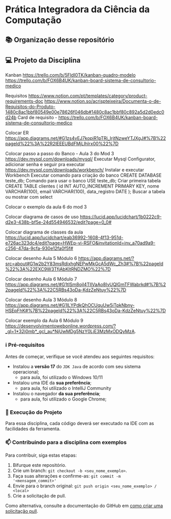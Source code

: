 # Prática Integradora da Ciência da Computação

## 📚 Organização desse repositório

## 💻 Projeto da Disciplina
Kanban
https://trello.com/b/5FldI0TK/kanban-quadro-modelo
https://trello.com/b/FOX6B4UK/kanban-board-sistema-de-consultorio-medico

Requisitos
https://www.notion.com/pt/templates/category/product-requirements-doc
https://www.notion.so/acrispteixeira/Documenta-o-de-Requisitos-do-Produto-1480c8ac1bbf80549e00e78626f046db#1480c8ac1bbf80c892a5d2d0edc0d24b
Card de requisito - https://trello.com/b/FOX6B4UK/kanban-board-sistema-de-consultorio-medico


Colocar ER
https://app.diagrams.net/#G1zs4vEJ7kopiR1pTRi_IrjtNzweYTJXgJ#%7B%22pageId%22%3A%22R2lEEEUBdFMjLlhIrx00%22%7D

Colocar passo a passo do Banco - Aula 3 do Mod 3
https://dev.mysql.com/downloads/mysql/
Executar Mysql Configurator, adicionar senha e seguir pra executar
https://dev.mysql.com/downloads/workbench/
Instalar e executar Workbench
Executar comando para criação do banco
CREATE DATABASE teste_db;
Comando para usar o banco
USE teste_db;
Criar primeira tabela
CREATE TABLE clientes ( 
id INT AUTO_INCREMENT PRIMARY KEY, 
nome VARCHAR(100), 
email VARCHAR(100), 
data_registro DATE );
Buscar a tabela ou mostrar com select


Colocar o exemplo da aula 6 do mod 3

Colocar diagrama de casos de uso
https://lucid.app/lucidchart/1b0222c9-d2e3-438b-bf5e-24d554946532/edit?page=0_0#

Colocar diagrama de classes da aula
https://lucid.app/lucidchart/eab36992-1608-4f13-951d-e726ac323dc4/edit?page=HWEp-vi-RSFO&invitationId=inv_a70ad9a9-c256-47da-9cfa-930e12fa0f5f#

Colocar desenho Aula 5 Módulo 6 
https://app.diagrams.net/?src=about#G1w2b2Y83msRdixhgNEPwMkGcA5dWc_Zh3#%7B%22pageId%22%3A%22EXC9W3TfjAbKltRNDZMO%22%7D

Colocar desenho Aula 6 Módulo 7
https://app.diagrams.net/#G1tlSm8ojl4TlIVaAo8IvUQlGmTFWabrkd#%7B%22pageId%22%3A%22C5RBs43oDa-KdzZeNtuy%22%7D

Colocar desenho Aula 3 Módulo 8
https://app.diagrams.net/#G1ILYPdkQhOCUquUw5iTpkNbny-HSEpFhK#%7B%22pageId%22%3A%22C5RBs43oDa-KdzZeNtuy%22%7D

Colocar exemplo da Aula 6 Módulo 9
https://desenvolvimentowebonline.wordpress.com/?_gl=1*32j0mb*_gcl_au*NjUwMDg5NzY0LjE3MzMxODQyMzA.

### ℹ️ Pré-requisitos

Antes de começar, verifique se você atendeu aos seguintes requisitos:

* Instalou a **versão 17** do `JDK Java` de acordo com seu sistema operacional;
  * para aula, foi utilizado o Windows 10/11
* Instalou uma IDE da **sua preferência**;
  * para aula, foi utilizado o IntelliJ Community
* Instalou o navegador **da sua preferência**;
  * para aula, foi utilizado o Google Chrome;

### 🚀 Execução do Projeto

Para essa disciplina, cada código deverá ser executado na IDE com as facilidades da ferramenta.

### 📫 Contribuindo para a disciplina com exemplos
<!---Se você foi aluno dessa disciplina e deseja contribuir com ajustes e/ou funcionalidades entre em contato com o responsável da sua aula e considere a criação de um arquivo CONTRIBUTING.md separado--->
Para contribuir, siga estas etapas:

1. Bifurque este repositório.
2. Crie um branch: `git checkout -b <seu_nome_exemplo>`.
3. Faça suas alterações e confirme-as: `git commit -m '<mensagem_commit>'`
4. Envie para o branch original: `git push origin <seu_nome_exemplo> / <local>`
5. Crie a solicitação de pull.

Como alternativa, consulte a documentação do GitHub em [como criar uma solicitação pull](https://help.github.com/en/github/collaborating-with-issues-and-pull-requests/creating-a-pull-request).
